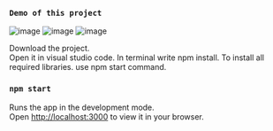 ### `Demo of this project`
![image](https://user-images.githubusercontent.com/79743368/226324301-0f4145bf-01a3-44ff-8510-d47e437a27a3.png)
![image](https://user-images.githubusercontent.com/79743368/226324490-6058c7a9-039d-4f0b-823a-55c449831c00.png)
![image](https://user-images.githubusercontent.com/79743368/226324625-6818c8ab-2b88-407e-99fe-c88ed1220640.png)


Download the project.     
Open it in visual studio code. 
In terminal write npm install. To install all required libraries.
use npm start command.

### `npm start`

Runs the app in the development mode.\
Open [http://localhost:3000](http://localhost:3000) to view it in your browser.
